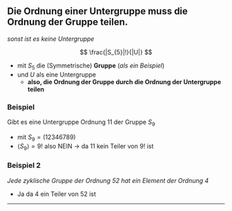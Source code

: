 ## Die Ordnung einer Untergruppe muss die Ordnung der Gruppe teilen.
*sonst ist es keine Untergruppe*

$$
\frac{|S_{5}|!}{|U|}
$$
- mit $S_{5}$ die (Symmetrische) **Gruppe** (*als ein Beispiel*)
- und $U$ als eine Untergruppe
	- **also, die Ordnung der Gruppe durch die Ordnung der Untergruppe teilen**

### Beispiel 
Gibt es eine Untergruppe Ordnung 11 der Gruppe $S_{9}$
- mit $S_{9}=(12346789)$
- $\langle S_{9} \rangle=9!$
also NEIN -> da 11 kein Teiler von $9!$ ist

### Beispiel 2
*Jede zyklische Gruppe der Ordnung 52 hat ein Element der Ordnung 4*
- Ja da $4$ ein Teiler von $52$ ist


---



